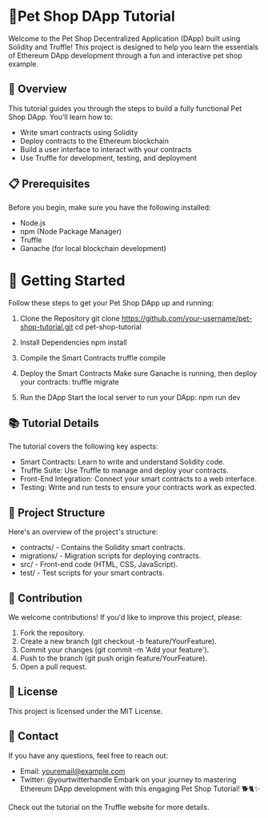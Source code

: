 # 🐾Pet Shop DApp Tutorial
Welcome to the Pet Shop Decentralized Application (DApp) built using Solidity and Truffle! This project is designed to help you learn the essentials of Ethereum DApp development through a fun and interactive pet shop example.

## 🌟 Overview
This tutorial guides you through the steps to build a fully functional Pet Shop DApp. You'll learn how to:
- Write smart contracts using Solidity
- Deploy contracts to the Ethereum blockchain
- Build a user interface to interact with your contracts
- Use Truffle for development, testing, and deployment

## 📋 Prerequisites
Before you begin, make sure you have the following installed:
- Node.js
- npm (Node Package Manager)
- Truffle
- Ganache (for local blockchain development)

# 🚀 Getting Started
Follow these steps to get your Pet Shop DApp up and running:

1. Clone the Repository
git clone https://github.com/your-username/pet-shop-tutorial.git
cd pet-shop-tutorial

2. Install Dependencies
npm install

3. Compile the Smart Contracts
truffle compile

4. Deploy the Smart Contracts
Make sure Ganache is running, then deploy your contracts:
truffle migrate

5. Run the DApp
Start the local server to run your DApp:
npm run dev

## 📚 Tutorial Details
The tutorial covers the following key aspects:
- Smart Contracts: Learn to write and understand Solidity code.
- Truffle Suite: Use Truffle to manage and deploy your contracts.
- Front-End Integration: Connect your smart contracts to a web interface.
- Testing: Write and run tests to ensure your contracts work as expected.

## 🔧 Project Structure
Here's an overview of the project's structure:
- contracts/ - Contains the Solidity smart contracts.
- migrations/ - Migration scripts for deploying contracts.
- src/ - Front-end code (HTML, CSS, JavaScript).
- test/ - Test scripts for your smart contracts.

## 🤝 Contribution
We welcome contributions! If you'd like to improve this project, please:

1. Fork the repository.
2. Create a new branch (git checkout -b feature/YourFeature).
3. Commit your changes (git commit -m 'Add your feature').
4. Push to the branch (git push origin feature/YourFeature).
5. Open a pull request.

## 📜 License
This project is licensed under the MIT License.

## 💬 Contact
If you have any questions, feel free to reach out:

- Email: youremail@example.com
- Twitter: @yourtwitterhandle
Embark on your journey to mastering Ethereum DApp development with this engaging Pet Shop Tutorial! 🐕🐈✨

Check out the tutorial on the Truffle website for more details.
